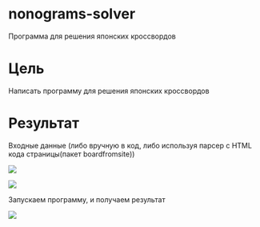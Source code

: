 # nonograms-solver
Программа для решения японских кроссвордов

# Цель

Написать программу для решения японских кроссвордов

# Результат

Входные данные (либо вручную в код, либо используя парсер с HTML кода страницы(пакет boardfromsite))

<img src="https://wmpics.pics/di-6J51.png"></img>

<img src="https://wmpics.pics/di-MPLR.png"></img>

Запускаем программу, и получаем результат

<img src="https://wmpics.pics/di-WED0.png"></img>
